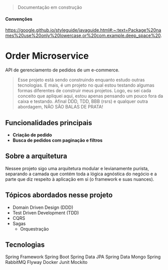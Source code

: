 > Documentação em construção

#### Convenções 
https://google.github.io/styleguide/javaguide.html#:~:text=Package%20names%20use%20only%20lowercase,or%20com.example.deep_space%20.

# Order Microservice
API de gerenciamento de pedidos de um e-commerce.

> Esse projeto está sendo construindo enquanto estudo outras tecnologias. E mais, é um projeto no qual estou testando algumas formas diferentes de construir meus projetos. Logo, eu sei cada conceito que apliquei aqui, estou apenas pensando um pouco fora da caixa e testando. Afinal DDD, TDD, BBB (rsrs) e qualquer outra abordagem, NÃO SÃO BALAS DE PRATA!

## Funcionalidades principais
- **Criação de pedido**
- **Busca de pedidos com paginação e filtros**

## Sobre a arquitetura
Nessee projeto sigo uma arquitetura modular e levianamente purista, separando a camada que contém toda a lógica agnóstica do negócio e a parte que diz respeito à aplicação em si (o framework e suas nuances).


## Tópicos abordados nesse projeto
- Domain Driven Design (DDD)
- Test Driven Development (TDD)
- CQRS
- Sagas
  - Orquestração

## Tecnologias
Spring Framework
Spring Boot
Spring Data JPA
Spring Data Mongo
Spring RabbitMQ
Flyway
Docker
Junit
Mockito